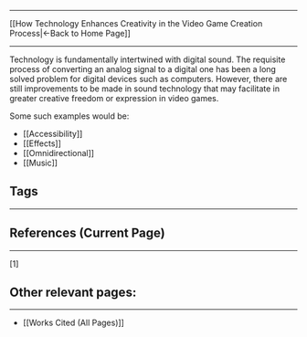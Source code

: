 ___
[[How Technology Enhances Creativity in the Video Game Creation Process|←Back to Home Page]]
____

Technology is fundamentally intertwined with digital sound. The requisite process of converting an analog signal to a digital one has been a long solved problem for digital devices such as computers. However, there are still improvements to be made in sound technology that may facilitate in greater creative freedom or expression in video games.  

Some such examples would be:
- [[Accessibility]]
- [[Effects]]
- [[Omnidirectional]]
- [[Music]] 

## Tags
_____

## References (Current Page)
____
[1] 

## Other relevant pages:
_____
- [[Works Cited (All Pages)]] 